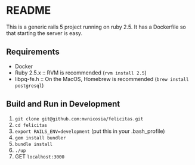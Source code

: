 # README

This is a generic rails 5 project running on ruby 2.5. It has a Dockerfile so that starting the server is easy.

## Requirements

* Docker
* Ruby 2.5.x :: RVM is recommended (`rvm install 2.5`)
* libpq-fe.h :: On the MacOS, Homebrew is recommended (`brew install postgresql`)

## Build and Run in Development

1. `git clone git@github.com:mvnicosia/felicitas.git`
1. `cd felicitas`
1. `export RAILS_ENV=development` (put this in your .bash\_profile)
1. `gem install bundler`
1. `bundle install`
1. `./up`
1. GET `localhost:3000`
